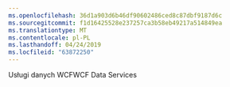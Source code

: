 ```yaml
---
ms.openlocfilehash: 36d1a903d6b46df90602486ced8c87dbf9187d6c
ms.sourcegitcommit: f1d16425528e237257ca3b58eb49217a514849ea
ms.translationtype: MT
ms.contentlocale: pl-PL
ms.lasthandoff: 04/24/2019
ms.locfileid: "63872250"
---
```

<span data-ttu-id="4d757-101">Usługi danych WCF</span><span class="sxs-lookup"><span data-stu-id="4d757-101">WCF Data Services</span></span>